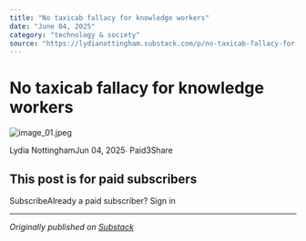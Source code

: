 ```yaml
---
title: "No taxicab fallacy for knowledge workers"
date: "June 04, 2025"
category: "technology & society"
source: "https://lydianottingham.substack.com/p/no-taxicab-fallacy-for-knowledge"
---
```


# No taxicab fallacy for knowledge workers
![image_01.jpeg](images/image_01.jpeg)

Lydia NottinghamJun 04, 2025∙ Paid3Share

## This post is for paid subscribers
SubscribeAlready a paid subscriber? Sign in

---

*Originally published on [Substack](https://lydianottingham.substack.com/p/no-taxicab-fallacy-for-knowledge)*